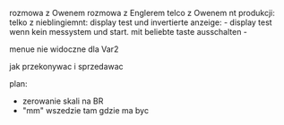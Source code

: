 rozmowa z Owenem
rozmowa z Englerem
telco z Owenem nt produkcji:
telko z nieblingiemnt: display test und invertierte anzeige:
	- display test wenn kein messystem und start. mit beliebte taste ausschalten
	- 
	

menue nie widoczne dla Var2


jak przekonywac i sprzedawac



plan:
- zerowanie skali na BR
- "mm" wszedzie tam gdzie ma byc